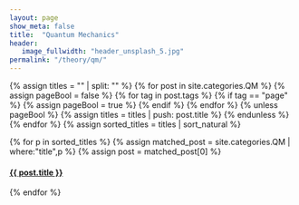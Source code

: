 ```yaml
---
layout: page
show_meta: false
title:  "Quantum Mechanics"
header:
   image_fullwidth: "header_unsplash_5.jpg"
permalink: "/theory/qm/"
---
```


{% assign titles = "" | split: "" %}
{% for post in site.categories.QM %}
{% assign pageBool = false %}
{% for tag in post.tags %}
{% if tag == "page" %}
    {% assign pageBool = true %}
{% endif %} 
{% endfor %}
    {% unless pageBool %}
    {% assign titles = titles | push: post.title %}
    {% endunless %}
{% endfor %}
{% assign sorted_titles = titles | sort_natural %}

<div>
    {% for p in sorted_titles %}
    {% assign matched_post = site.categories.QM | where:"title",p %}
    {% assign post = matched_post[0] %}
    <h4><a href="{{ site.url }}{{ site.baseurl }}{{ post.url }}">{{ post.title }}</a></h4>
    {% endfor %}
</div>

